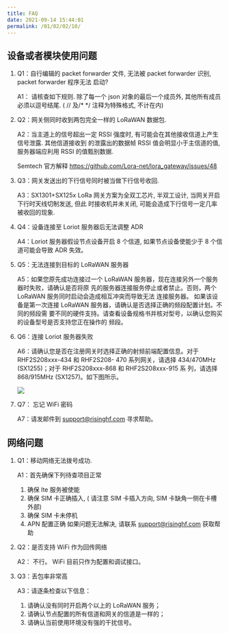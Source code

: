 ```yaml
---
title: FAQ
date: 2021-09-14 15:44:01
permalink: /01/02/02/10/
---
```

## 设备或者模块使用问题

1. Q1：自行编辑的 packet forwarder 文件, 无法被 packet forwarder 识别, packet forwarder 程序无法 启动? 

   A1： 请核查如下规则. 除了每一个 json 对象的最后一个成员外, 其他所有成员必须以逗号结尾. ( // 及/* */ 注释为特殊格式, 不计在内)

2. Q2：网关侧同时收到两包完全一样的 LoRaWAN 数据包. 

   A2：当主道上的信号超出一定 RSSI 强度时, 有可能会在其他接收信道上产生信号泄露. 其他信道接收到 的泄露出的数据帧 RSSI 值会明显小于主信道的值, 服务器端应利用 RSSI 的值甄别数据. 

   Semtech 官方解释 https://github.com/Lora-net/lora_gateway/issues/48

3. Q3：网关发送出的下行信号同时被当做下行信号收回. 

   A3：SX1301+SX125x LoRa 网关方案为全双工芯片, 半双工设计, 当网关开启下行时天线切制发送, 但此 时接收机并未关闭, 可能会造成下行信号一定几率被收回的现象.

4. Q4：设备连接至 Loriot 服务器后无法调整 ADR 

   A4：Loriot 服务器假设节点设备开启 8 个信道, 如果节点设备使能少于 8 个信道可能会导致 ADR 失效。

5. Q5：无法连接到目标的 LoRaWAN 服务器 

   A5：如果您原先成功连接过一个 LoRaWAN 服务器，现在连接另外一个服务器时失败，请确认是否将原 先的服务器连接服务停止或者禁止。否则，两个 LoRaWAN 服务同时启动会造成相互冲突而导致无法 连接服务器。 如果该设备是第一次连接 LoRaWAN 服务器，请确认是否选择正确的频段配置计划。不同的频段需 要不同的硬件支持。请查看设备规格书并核对型号，以确认您购买的设备型号是否支持您正在操作的 频段。

6. Q6：连接 Loriot 服务器失败 

   A6：请确认您是否在注册网关时选择正确的射频前端配置信息。对于 RHF2S208xxx-434 和 RHF2S208- 470 系列网关，请选择 434/470MHz (SX1255)；对于 RHF2S208xxx-868 和 RHF2S208xxx-915 系 列，请选择 868/915MHz (SX1257)。如下图所示。

   ![](https://risinghf-wiki.oss-cn-shenzhen.aliyuncs.com/upload/img/45cf1b11b085876963412a397125e236.png)

7. Q7： 忘记 WiFi 密码 

   A7：请发邮件到 support@risinghf.com 寻求帮助。

## 网络问题

1. Q1：移动网络无法拨号成功. 

   A1：首先确保下列待查项目正常 

   1. 确保 lte 服务被使能 
   2. 确保 SIM 卡正确插入, ( 请注意 SIM 卡插入方向, SIM 卡缺角一侧在卡槽外部) 
   3. 确保 SIM 卡未停机 
   4. APN 配置正确 如果问题无法解决, 请联系 support@risinghf.com 获取帮助

2. Q2：是否支持 WiFi 作为回传网络 

   A2： 不行。 WiFi 目前只作为配置和调试接口。

3. Q3：丢包率非常高 

   A3：请逐条检查以下信息： 

   1) 请确认没有同时开启两个以上的 LoRaWAN 服务； 
   2) 请确认节点配置的所有信道和网关的信道是一样的； 
   3) 请确认当前使用环境没有强的干扰信号。

